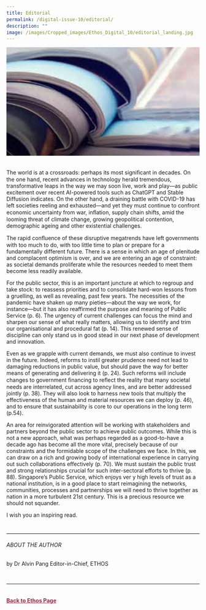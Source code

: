 ```yaml
---
title: Editorial
permalink: /digital-issue-10/editorial/
description: ""
image: /images/Cropped_images/Ethos_Digital_10/editorial_landing.jpg
---
```

<style>


	
.back a
{
	color: #9f2943;
	font-weight: bold;
}

#banner img
{
	width:100%;
}
	
.author
{
border-bottom: 1px solid black;
margin-top:40px;
padding-bottom:30px;
border-top: 1px solid black;	

}		
	
</style>
	
<div class="background-image">
<img src="/images/Landing_Banner_Images/editorial_landing.jpg">
</div>
<br>

<p>
The world is at a crossroads: perhaps its most signiﬁcant in decades. On the one hand, recent advances in technology herald tremendous, transformative leaps in the way we may soon live, work and play—as public excitement over recent AI-powered tools such as ChatGPT and Stable Diffusion indicates. On the other hand, a draining battle with COVID-19 has left societies reeling and exhausted—and yet they must continue to confront economic uncertainty from war, inﬂation, supply chain shifts, amid the looming threat of climate change, growing geopolitical contention, demographic ageing and other existential challenges. 	
</p>
<p>
The rapid conﬂuence of these disruptive megatrends have left governments  with too much to do, with too little time to plan or prepare for a fundamentally different future. There is a sense in which an age of plenitude and complacent optimism is over, and we are entering an age of constraint: as societal demands proliferate while the resources needed to meet them become less readily available.</p>

<p>For the public sector, this is an important juncture at which to regroup and take stock: to reassess priorities and to consolidate hard-won lessons from a gruelling, as well as revealing, past few years. The necessities of the pandemic have shaken up many pieties—about the way we work, for instance—but it has also reaffirmed the purpose and  meaning of Public Service (p. 6). The urgency of current challenges can focus the mind and sharpen our sense of what really matters, allowing us to identify and trim our organisational and procedural fat (p. 14). This renewed sense of discipline can only stand us in good stead in our next phase of development and innovation.</p>	
	
<p>Even as we grapple with current demands, we must also continue to invest in the future. Indeed, reforms to instil greater prudence need not lead to damaging reductions in public value, but should pave the way for better means of generating and delivering it (p. 24). Such reforms will include changes to government ﬁnancing to reﬂect the reality that many  societal needs are interrelated, cut across agency lines, and are better addressed  jointly (p. 38). They will also look to harness new tools that multiply the effectiveness of the human and material resources we can deploy (p. 46), and to ensure that sustainability is core to our operations in the long term (p.54).</p>
	
<p>An area for reinvigorated attention will be working with stakeholders and partners beyond the public sector to achieve public outcomes. While this is not a new approach, what was perhaps regarded as a good-to-have a decade ago has become all the more vital, precisely because of our constraints and the formidable scope of the challenges we face. In this, we can draw on a rich and growing body of international experience in carrying out such collaborations effectively   (p. 70). We must sustain the public trust and strong relationships crucial for such inter-sectoral efforts to thrive  (p. 88). Singapore’s Public Service, which enjoys ver y high levels of trust as a national institution, is in a good place to start reimagining the networks, communities, processes and partnerships we will need to thrive together as nation in a more turbulent 21st century. This is a precious resource we should not squander.</p>

<p>I wish you an inspiring read.</p>

<div class="author">
<h6>ABOUT THE AUTHOR</h6>

by Dr Alvin Pang
Editor-in-Chief, ETHOS
</div>	
	
<br>
<br>	
<div class="back">
<a href="/ethos-issue-25/">Back to Ethos Page</a>	
</div>
